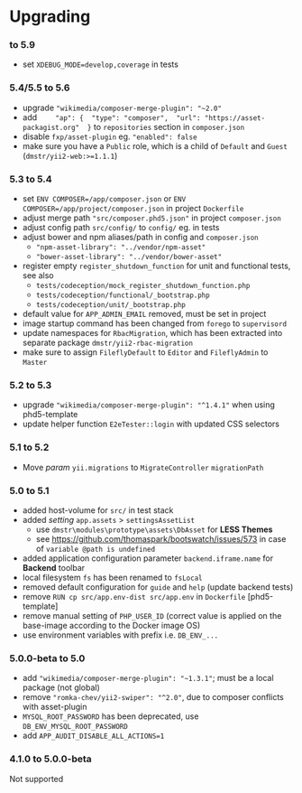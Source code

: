 # Upgrading

### to 5.9

- set `XDEBUG_MODE=develop,coverage` in tests

### 5.4/5.5 to 5.6

- upgrade `"wikimedia/composer-merge-plugin": "~2.0"`
- add `    "ap": {  "type": "composer",  "url": "https://asset-packagist.org"  }` to `repositories` section in `composer.json`
- disable `fxp/asset-plugin` eg. `"enabled": false`
- make sure you have a `Public` role, which is a child of `Default` and `Guest` (`dmstr/yii2-web:>=1.1.1`)

### 5.3 to 5.4

- set `ENV COMPOSER=/app/composer.json` or `ENV COMPOSER=/app/project/composer.json`  in project `Dockerfile`
- adjust merge path `"src/composer.phd5.json"` in project `composer.json`
- adjust config path `src/config/` to `config/` eg. in tests
- adjust bower and npm aliases/path in config and `composer.json`
  - `"npm-asset-library": "../vendor/npm-asset"`
  - `"bower-asset-library": "../vendor/bower-asset"`
- register empty `register_shutdown_function` for unit and functional tests, see also 
  - `tests/codeception/mock_register_shutdown_function.php`
  - `tests/codeception/functional/_bootstrap.php`
  - `tests/codeception/unit/_bootstrap.php`
- default value for `APP_ADMIN_EMAIL` removed, must be set in project
- image startup command has been changed from `forego` to `supervisord`
- update namespaces for `RbacMigration`, which has been extracted into separate package `dmstr/yii2-rbac-migration`
- make sure to assign `FileflyDefault` to `Editor` and `FileflyAdmin` to `Master`

### 5.2 to 5.3

- upgrade `"wikimedia/composer-merge-plugin": "^1.4.1"` when using phd5-template
- update helper function `E2eTester::login` with updated CSS selectors

### 5.1 to 5.2

- Move *param* `yii.migrations` to `MigrateController` `migrationPath`

### 5.0 to 5.1

- added host-volume for `src/` in test stack
- added _setting_ `app.assets` > `settingsAssetList`
  - use `dmstr\modules\prototype\assets\DbAsset` for **LESS Themes**
  - see https://github.com/thomaspark/bootswatch/issues/573 in case of `variable @path is undefined`
- added application configuration parameter `backend.iframe.name` for **Backend** toolbar  
- local filesystem `fs` has been renamed to `fsLocal`
- removed default configuration for `guide` and `help` (update backend tests)
- remove `RUN cp src/app.env-dist src/app.env` in `Dockerfile` [phd5-template]
- remove manual setting of `PHP_USER_ID` (correct value is applied on the base-image according to the Docker image OS)
- use environment variables with prefix i.e. `DB_ENV_...`

### 5.0.0-beta to 5.0

- add `"wikimedia/composer-merge-plugin": "~1.3.1"`; must be a local package (not global)
- remove `"romka-chev/yii2-swiper": "^2.0"`, due to composer conflicts with asset-plugin
- `MYSQL_ROOT_PASSWORD` has been deprecated, use `DB_ENV_MYSQL_ROOT_PASSWORD`
- add `APP_AUDIT_DISABLE_ALL_ACTIONS=1`

### 4.1.0 to 5.0.0-beta

Not supported
